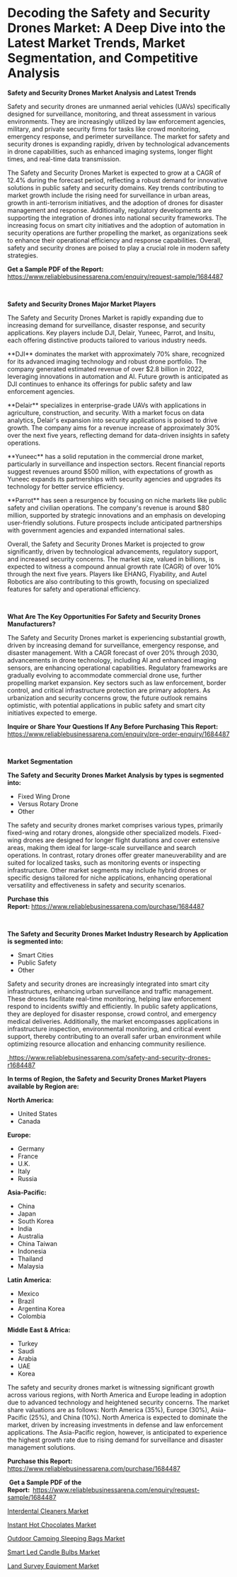 <p><h1>Decoding the Safety and Security Drones Market: A Deep Dive into the Latest Market Trends, Market Segmentation, and Competitive Analysis</h1></p><p><strong>Safety and Security Drones Market Analysis and Latest Trends</strong></p>
<p><p>Safety and security drones are unmanned aerial vehicles (UAVs) specifically designed for surveillance, monitoring, and threat assessment in various environments. They are increasingly utilized by law enforcement agencies, military, and private security firms for tasks like crowd monitoring, emergency response, and perimeter surveillance. The market for safety and security drones is expanding rapidly, driven by technological advancements in drone capabilities, such as enhanced imaging systems, longer flight times, and real-time data transmission.</p><p>The Safety and Security Drones Market is expected to grow at a CAGR of 12.4% during the forecast period, reflecting a robust demand for innovative solutions in public safety and security domains. Key trends contributing to market growth include the rising need for surveillance in urban areas, growth in anti-terrorism initiatives, and the adoption of drones for disaster management and response. Additionally, regulatory developments are supporting the integration of drones into national security frameworks. The increasing focus on smart city initiatives and the adoption of automation in security operations are further propelling the market, as organizations seek to enhance their operational efficiency and response capabilities. Overall, safety and security drones are poised to play a crucial role in modern safety strategies.</p></p>
<p><strong>Get a Sample PDF of the Report:&nbsp;</strong> <a href="https://www.reliablebusinessarena.com/enquiry/request-sample/1684487?utm_campaign=1685&utm_medium=2&utm_source=Github&utm_content=ia&utm_term=19102024&utm_id=safety-and-security-drones">https://www.reliablebusinessarena.com/enquiry/request-sample/1684487</a></p>
<p>&nbsp;</p>
<p><strong>Safety and Security Drones Major Market Players</strong></p>
<p><p>The Safety and Security Drones Market is rapidly expanding due to increasing demand for surveillance, disaster response, and security applications. Key players include DJI, Delair, Yuneec, Parrot, and Insitu, each offering distinctive products tailored to various industry needs.</p><p>**DJI** dominates the market with approximately 70% share, recognized for its advanced imaging technology and robust drone portfolio. The company generated estimated revenue of over $2.8 billion in 2022, leveraging innovations in automation and AI. Future growth is anticipated as DJI continues to enhance its offerings for public safety and law enforcement agencies.</p><p>**Delair** specializes in enterprise-grade UAVs with applications in agriculture, construction, and security. With a market focus on data analytics, Delair's expansion into security applications is poised to drive growth. The company aims for a revenue increase of approximately 30% over the next five years, reflecting demand for data-driven insights in safety operations.</p><p>**Yuneec** has a solid reputation in the commercial drone market, particularly in surveillance and inspection sectors. Recent financial reports suggest revenues around $500 million, with expectations of growth as Yuneec expands its partnerships with security agencies and upgrades its technology for better service efficiency.</p><p>**Parrot** has seen a resurgence by focusing on niche markets like public safety and civilian operations. The company's revenue is around $80 million, supported by strategic innovations and an emphasis on developing user-friendly solutions. Future prospects include anticipated partnerships with government agencies and expanded international sales.</p><p>Overall, the Safety and Security Drones Market is projected to grow significantly, driven by technological advancements, regulatory support, and increased security concerns. The market size, valued in billions, is expected to witness a compound annual growth rate (CAGR) of over 10% through the next five years. Players like EHANG, Flyability, and Autel Robotics are also contributing to this growth, focusing on specialized features for safety and operational efficiency.</p></p>
<p>&nbsp;</p>
<p><strong>What Are The Key Opportunities For Safety and Security Drones Manufacturers?</strong></p>
<p><p>The Safety and Security Drones market is experiencing substantial growth, driven by increasing demand for surveillance, emergency response, and disaster management. With a CAGR forecast of over 20% through 2030, advancements in drone technology, including AI and enhanced imaging sensors, are enhancing operational capabilities. Regulatory frameworks are gradually evolving to accommodate commercial drone use, further propelling market expansion. Key sectors such as law enforcement, border control, and critical infrastructure protection are primary adopters. As urbanization and security concerns grow, the future outlook remains optimistic, with potential applications in public safety and smart city initiatives expected to emerge.</p></p>
<p><strong>Inquire or Share Your Questions If Any Before Purchasing This Report:</strong> <a href="https://www.reliablebusinessarena.com/enquiry/pre-order-enquiry/1684487?utm_campaign=1685&utm_medium=2&utm_source=Github&utm_content=ia&utm_term=19102024&utm_id=safety-and-security-drones">https://www.reliablebusinessarena.com/enquiry/pre-order-enquiry/1684487</a></p>
<p>&nbsp;</p>
<p><strong>Market Segmentation</strong></p>
<p><strong>The Safety and Security Drones Market Analysis by types is segmented into:</strong></p>
<p><ul><li>Fixed Wing Drone</li><li>Versus Rotary Drone</li><li>Other</li></ul></p>
<p><p>The safety and security drones market comprises various types, primarily fixed-wing and rotary drones, alongside other specialized models. Fixed-wing drones are designed for longer flight durations and cover extensive areas, making them ideal for large-scale surveillance and search operations. In contrast, rotary drones offer greater maneuverability and are suited for localized tasks, such as monitoring events or inspecting infrastructure. Other market segments may include hybrid drones or specific designs tailored for niche applications, enhancing operational versatility and effectiveness in safety and security scenarios.</p></p>
<p><strong>Purchase this Report:&nbsp;</strong><a href="https://www.reliablebusinessarena.com/purchase/1684487?utm_campaign=1685&utm_medium=2&utm_source=Github&utm_content=ia&utm_term=19102024&utm_id=safety-and-security-drones">https://www.reliablebusinessarena.com/purchase/1684487</a></p>
<p>&nbsp;</p>
<p><strong>The Safety and Security Drones Market Industry Research by Application is segmented into:</strong></p>
<p><ul><li>Smart Cities</li><li>Public Safety</li><li>Other</li></ul></p>
<p><p>Safety and security drones are increasingly integrated into smart city infrastructures, enhancing urban surveillance and traffic management. These drones facilitate real-time monitoring, helping law enforcement respond to incidents swiftly and efficiently. In public safety applications, they are deployed for disaster response, crowd control, and emergency medical deliveries. Additionally, the market encompasses applications in infrastructure inspection, environmental monitoring, and critical event support, thereby contributing to an overall safer urban environment while optimizing resource allocation and enhancing community resilience.</p></p>
<p><a href="https://www.reliablebusinessarena.com/safety-and-security-drones-r1684487?utm_campaign=1685&utm_medium=2&utm_source=Github&utm_content=ia&utm_term=19102024&utm_id=safety-and-security-drones">&nbsp;https://www.reliablebusinessarena.com/safety-and-security-drones-r1684487</a></p>
<p><strong>In terms of Region, the Safety and Security Drones Market Players available by Region are:</strong></p>
<p>
    <p> <strong> North America: </strong>
        <ul>
            <li>United States</li>
            <li>Canada</li>
        </ul>
        </p> 
    <p> <strong> Europe: </strong>
        <ul>
            <li>Germany</li>
            <li>France</li>
            <li>U.K.</li>
            <li>Italy</li>
            <li>Russia</li>
        </ul>
        </p> 
    <p> <strong> Asia-Pacific: </strong>
        <ul>
            <li>China</li>
            <li>Japan</li>
            <li>South Korea</li>
            <li>India</li>
            <li>Australia</li>
            <li>China Taiwan</li>
            <li>Indonesia</li>
            <li>Thailand</li>
            <li>Malaysia</li>
        </ul>
        </p> 
    <p> <strong> Latin America: </strong>
        <ul>
            <li>Mexico</li>
            <li>Brazil</li>
            <li>Argentina Korea</li>
            <li>Colombia</li>
        </ul>
        </p> 
    <p> <strong> Middle East & Africa: </strong>
        <ul>
            <li>Turkey</li>
            <li>Saudi</li>
            <li>Arabia</li>
            <li>UAE</li>
            <li>Korea</li>
        </ul>
    </p>
    </p>
<p><p>The safety and security drones market is witnessing significant growth across various regions, with North America and Europe leading in adoption due to advanced technology and heightened security concerns. The market share valuations are as follows: North America (35%), Europe (30%), Asia-Pacific (25%), and China (10%). North America is expected to dominate the market, driven by increasing investments in defense and law enforcement applications. The Asia-Pacific region, however, is anticipated to experience the highest growth rate due to rising demand for surveillance and disaster management solutions.</p></p>
<p><strong>Purchase this Report: </strong><a href="https://www.reliablebusinessarena.com/purchase/1684487?utm_campaign=1685&utm_medium=2&utm_source=Github&utm_content=ia&utm_term=19102024&utm_id=safety-and-security-drones">https://www.reliablebusinessarena.com/purchase/1684487</a></p>
<p>&nbsp;<strong>Get a Sample PDF of the Report:&nbsp;&nbsp;</strong><a href="https://www.reliablebusinessarena.com/enquiry/request-sample/1684487?utm_campaign=1685&utm_medium=2&utm_source=Github&utm_content=ia&utm_term=19102024&utm_id=safety-and-security-drones">https://www.reliablebusinessarena.com/enquiry/request-sample/1684487</a></p>
<p><strong></strong></p>
<p><p><a href="https://www.linkedin.com/pulse/interdental-cleaners-spectrum-usage-patterns-sector-evolution-ik67f?utm_campaign=1685&utm_medium=2&utm_source=Github&utm_content=ia&utm_term=19102024&utm_id=safety-and-security-drones">Interdental Cleaners Market</a></p><p><a href="https://github.com/MarilynDouglas476/Market-Research-Report-List-1/blob/main/instant-hot-chocolates-market.md?utm_campaign=1685&utm_medium=2&utm_source=Github&utm_content=ia&utm_term=19102024&utm_id=safety-and-security-drones">Instant Hot Chocolates Market</a></p><p><a href="https://www.linkedin.com/pulse/future-innovation-global-outdoor-camping-sleeping-bags-market-73jzf?utm_campaign=1685&utm_medium=2&utm_source=Github&utm_content=ia&utm_term=19102024&utm_id=safety-and-security-drones">Outdoor Camping Sleeping Bags Market</a></p><p><a href="https://www.linkedin.com/pulse/smart-led-candle-bulbs-market-analysis-product-segmentation-1gdvc?utm_campaign=1685&utm_medium=2&utm_source=Github&utm_content=ia&utm_term=19102024&utm_id=safety-and-security-drones">Smart Led Candle Bulbs Market</a></p><p><a href="https://issuu.com/reportprime-2/docs/land-survey-equipment-market-size-2_94785f22cead96?utm_campaign=1685&utm_medium=2&utm_source=Github&utm_content=ia&utm_term=19102024&utm_id=safety-and-security-drones">Land Survey Equipment Market</a></p></p>